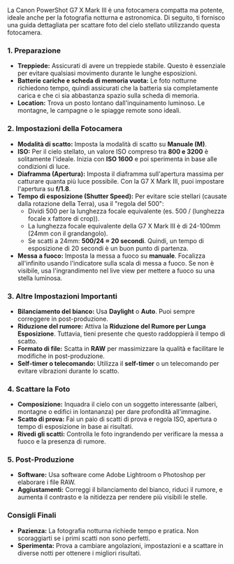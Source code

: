 La Canon PowerShot G7 X Mark III è una fotocamera compatta ma potente, ideale anche per la fotografia notturna e astronomica. Di seguito, ti fornisco una guida dettagliata per scattare foto del cielo stellato utilizzando questa fotocamera.

### 1. **Preparazione**
   - **Treppiede:** Assicurati di avere un treppiede stabile. Questo è essenziale per evitare qualsiasi movimento durante le lunghe esposizioni.
   - **Batterie cariche e scheda di memoria vuota:** Le foto notturne richiedono tempo, quindi assicurati che la batteria sia completamente carica e che ci sia abbastanza spazio sulla scheda di memoria.
   - **Location:** Trova un posto lontano dall'inquinamento luminoso. Le montagne, le campagne o le spiagge remote sono ideali.

### 2. **Impostazioni della Fotocamera**
   - **Modalità di scatto:** Imposta la modalità di scatto su **Manuale (M)**.
   - **ISO:** Per il cielo stellato, un valore ISO compreso tra **800 e 3200** è solitamente l'ideale. Inizia con **ISO 1600** e poi sperimenta in base alle condizioni di luce.
   - **Diaframma (Apertura):** Imposta il diaframma sull'apertura massima per catturare quanta più luce possibile. Con la G7 X Mark III, puoi impostare l'apertura su **f/1.8**.
   - **Tempo di esposizione (Shutter Speed):** Per evitare scie stellari (causate dalla rotazione della Terra), usa il "regola del 500":
     - Dividi 500 per la lunghezza focale equivalente (es. 500 / (lunghezza focale x fattore di crop)).
     - La lunghezza focale equivalente della G7 X Mark III è di 24-100mm (24mm con il grandangolo).
     - Se scatti a 24mm: **500/24 ≈ 20 secondi**. Quindi, un tempo di esposizione di 20 secondi è un buon punto di partenza.
   - **Messa a fuoco:** Imposta la messa a fuoco su **manuale**. Focalizza all'infinito usando l'indicatore sulla scala di messa a fuoco. Se non è visibile, usa l'ingrandimento nel live view per mettere a fuoco su una stella luminosa.

### 3. **Altre Impostazioni Importanti**
   - **Bilanciamento del bianco:** Usa **Daylight** o **Auto**. Puoi sempre correggere in post-produzione.
   - **Riduzione del rumore:** Attiva la **Riduzione del Rumore per Lunga Esposizione**. Tuttavia, tieni presente che questo raddoppierà il tempo di scatto.
   - **Formato di file:** Scatta in **RAW** per massimizzare la qualità e facilitare le modifiche in post-produzione.
   - **Self-timer o telecomando:** Utilizza il **self-timer** o un telecomando per evitare vibrazioni durante lo scatto.

### 4. **Scattare la Foto**
   - **Composizione:** Inquadra il cielo con un soggetto interessante (alberi, montagne o edifici in lontananza) per dare profondità all'immagine.
   - **Scatto di prova:** Fai un paio di scatti di prova e regola ISO, apertura o tempo di esposizione in base ai risultati.
   - **Rivedi gli scatti:** Controlla le foto ingrandendo per verificare la messa a fuoco e la presenza di rumore.

### 5. **Post-Produzione**
   - **Software:** Usa software come Adobe Lightroom o Photoshop per elaborare i file RAW.
   - **Aggiustamenti:** Correggi il bilanciamento del bianco, riduci il rumore, e aumenta il contrasto e la nitidezza per rendere più visibili le stelle.

### Consigli Finali
   - **Pazienza:** La fotografia notturna richiede tempo e pratica. Non scoraggiarti se i primi scatti non sono perfetti.
   - **Sperimenta:** Prova a cambiare angolazioni, impostazioni e a scattare in diverse notti per ottenere i migliori risultati.
